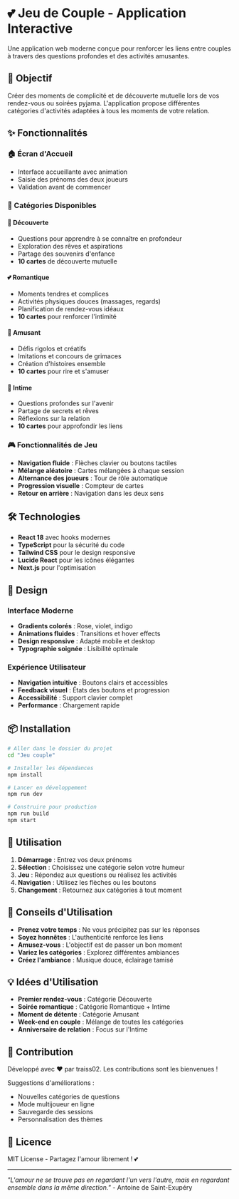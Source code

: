 # 💕 Jeu de Couple - Application Interactive

Une application web moderne conçue pour renforcer les liens entre couples à travers des questions profondes et des activités amusantes.

## 🎯 Objectif

Créer des moments de complicité et de découverte mutuelle lors de vos rendez-vous ou soirées pyjama. L'application propose différentes catégories d'activités adaptées à tous les moments de votre relation.

## ✨ Fonctionnalités

### 🏠 Écran d'Accueil
- Interface accueillante avec animation
- Saisie des prénoms des deux joueurs
- Validation avant de commencer

### 🎨 Catégories Disponibles

#### 💫 Découverte
- Questions pour apprendre à se connaître en profondeur
- Exploration des rêves et aspirations
- Partage des souvenirs d'enfance
- **10 cartes** de découverte mutuelle

#### 💕 Romantique  
- Moments tendres et complices
- Activités physiques douces (massages, regards)
- Planification de rendez-vous idéaux
- **10 cartes** pour renforcer l'intimité

#### 🎉 Amusant
- Défis rigolos et créatifs
- Imitations et concours de grimaces
- Création d'histoires ensemble
- **10 cartes** pour rire et s'amuser

#### 🌙 Intime
- Questions profondes sur l'avenir
- Partage de secrets et rêves
- Réflexions sur la relation
- **10 cartes** pour approfondir les liens

### 🎮 Fonctionnalités de Jeu

- **Navigation fluide** : Flèches clavier ou boutons tactiles
- **Mélange aléatoire** : Cartes mélangées à chaque session
- **Alternance des joueurs** : Tour de rôle automatique
- **Progression visuelle** : Compteur de cartes
- **Retour en arrière** : Navigation dans les deux sens

## 🛠️ Technologies

- **React 18** avec hooks modernes
- **TypeScript** pour la sécurité du code
- **Tailwind CSS** pour le design responsive
- **Lucide React** pour les icônes élégantes
- **Next.js** pour l'optimisation

## 🎨 Design

### Interface Moderne
- **Gradients colorés** : Rose, violet, indigo
- **Animations fluides** : Transitions et hover effects
- **Design responsive** : Adapté mobile et desktop
- **Typographie soignée** : Lisibilité optimale

### Expérience Utilisateur
- **Navigation intuitive** : Boutons clairs et accessibles
- **Feedback visuel** : États des boutons et progression
- **Accessibilité** : Support clavier complet
- **Performance** : Chargement rapide

## 📦 Installation

```bash
# Aller dans le dossier du projet
cd "Jeu couple"

# Installer les dépendances
npm install

# Lancer en développement
npm run dev

# Construire pour production
npm run build
npm start
```

## 🎯 Utilisation

1. **Démarrage** : Entrez vos deux prénoms
2. **Sélection** : Choisissez une catégorie selon votre humeur
3. **Jeu** : Répondez aux questions ou réalisez les activités
4. **Navigation** : Utilisez les flèches ou les boutons
5. **Changement** : Retournez aux catégories à tout moment

## 🌟 Conseils d'Utilisation

- **Prenez votre temps** : Ne vous précipitez pas sur les réponses
- **Soyez honnêtes** : L'authenticité renforce les liens
- **Amusez-vous** : L'objectif est de passer un bon moment
- **Variez les catégories** : Explorez différentes ambiances
- **Créez l'ambiance** : Musique douce, éclairage tamisé

## 💡 Idées d'Utilisation

- **Premier rendez-vous** : Catégorie Découverte
- **Soirée romantique** : Catégorie Romantique + Intime
- **Moment de détente** : Catégorie Amusant
- **Week-end en couple** : Mélange de toutes les catégories
- **Anniversaire de relation** : Focus sur l'Intime

## 🤝 Contribution

Développé avec ❤️ par traiss02. Les contributions sont les bienvenues ! 

Suggestions d'améliorations :
- Nouvelles catégories de questions
- Mode multijoueur en ligne
- Sauvegarde des sessions
- Personnalisation des thèmes

## 📄 Licence

MIT License - Partagez l'amour librement ! 💕

---

*"L'amour ne se trouve pas en regardant l'un vers l'autre, mais en regardant ensemble dans la même direction."* - Antoine de Saint-Exupéry
